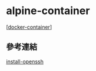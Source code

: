# alpine-container

[[docker-container]]

## 參考連結

[install-openssh](https://stackoverflow.com/questions/35689976/installing-openssh-on-the-alpine-docker-container)

[//begin]: # "Autogenerated link references for markdown compatibility"
[docker-container]: ../docker-container.md "Docker Container"
[//end]: # "Autogenerated link references"